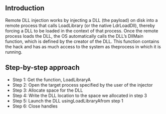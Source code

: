 ## Introduction 

Remote DLL injection works by injecting a DLL (the payload) on disk into a remote process that calls LoadLibrary (or the native LdrLoadDll), thereby forcing a DLL to be loaded in the context of that process. Once the remote process loads the DLL, the OS automatically calls the DLL’s DllMain function, which is defined by the creator of the DLL. This function contains the hack and has as much access to the system as theprocess in which it is running. 

## Step-by-step approach

- Step 1: Get the function, LoadLibraryA
- Step 2: Open the target process specified by the user of the injector
- Step 3: Allocate space for the DLL
- Step 4: Write the DLL location to the space we allocated in step 3
- Step 5: Launch the DLL usingLoadLibraryAfrom step 1
- Step 6: Close handles
